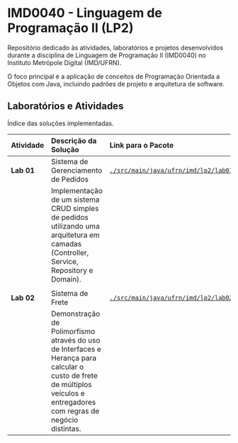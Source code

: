 # IMD0040 - Linguagem de Programação II (LP2)

Repositório dedicado às atividades, laboratórios e projetos desenvolvidos durante a disciplina de Linguagem de Programação II (IMD0040) no Instituto Metrópole Digital (IMD/UFRN).

O foco principal é a aplicação de conceitos de Programação Orientada a Objetos com Java, incluindo padrões de projeto e arquitetura de software.

## Laboratórios e Atividades

Índice das soluções implementadas.

| Atividade | Descrição da Solução | Link para o Pacote |
| :--- | :--- | :--- |
| **Lab 01** | Sistema de Gerenciamento de Pedidos | [`./src/main/java/ufrn/imd/lp2/lab01/`](./src/main/java/ufrn/imd/lp2/lab01/) |
| | Implementação de um sistema CRUD simples de pedidos utilizando uma arquitetura em camadas (Controller, Service, Repository e Domain). | |
| |
| **Lab 02** | Sistema de Frete | [`./src/main/java/ufrn/imd/lp2/lab02/`](./src/main/java/ufrn/imd/lp2/lab02/) |
| | Demonstração de Polimorfismo através do uso de Interfaces e Herança para calcular o custo de frete de múltiplos veículos e entregadores com regras de negócio distintas. | |
